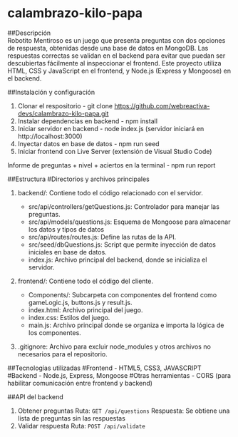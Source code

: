 # calambrazo-kilo-papa

##Descripción  
Robotito Mentiroso es un juego que presenta preguntas con dos opciones de respuesta, obtenidas desde una base de datos en MongoDB. Las respuestas correctas se validan en el backend para evitar que puedan ser descubiertas fácilmente al inspeccionar el frontend. Este proyecto utiliza HTML, CSS y JavaScript en el frontend, y Node.js (Express y Mongoose) en el backend.

##Instalación y configuración

1. Clonar el respositorio - git clone https://github.com/webreactiva-devs/calambrazo-kilo-papa.git
2. Instalar dependencias en backend - npm install
3. Iniciar servidor en backend - node index.js (servidor iniciará en http://localhost:3000)
4. Inyectar datos en base de datos - npm run seed
5. Iniciar frontend con Live Server (extensión de Visual Studio Code)

Informe de preguntas + nivel + aciertos en la terminal - npm run report

##Estructura
#Directorios y archivos principales

1. backend/: Contiene todo el código relacionado con el servidor.

   - src/api/controllers/getQuestions.js: Controlador para manejar las preguntas.
   - src/api/models/questions.js: Esquema de Mongoose para almacenar los datos y tipos de datos
   - src/api/routes/routes.js: Define las rutas de la API.
   - src/seed/dbQuestions.js: Script que permite inyección de datos iniciales en base de datos.
   - index.js: Archivo principal del backend, donde se inicializa el servidor.

2. frontend/: Contiene todo el código del cliente.

   - Components/: Subcarpeta con componentes del frontend como gameLogic.js, buttons.js y result.js.
   - index.html: Archivo principal del juego.
   - index.css: Estilos del juego.
   - main.js: Archivo principal donde se organiza e importa la lógica de los componentes.

3. .gitignore: Archivo para excluir node_modules y otros archivos no necesarios para el repositorio.

##Tecnologías utilizadas
#Frontend - HTML5, CSS3, JAVASCRIPT
#Backend - Node.js, Express, Mongoose
#Otras herramientas - CORS (para habilitar comunicación entre frontend y backend)

##API del backend

1. Obtener preguntas
   Ruta: `GET /api/questions`
   Respuesta: Se obtiene una lista de preguntas sin las respuestas
2. Validar respuesta
   Ruta: `POST /api/validate`
